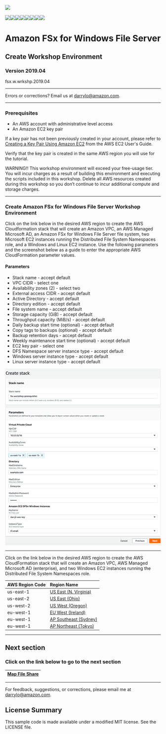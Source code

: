 ![](https://s3.amazonaws.com/aws-us-east-1/tutorial/AWS_logo_PMS_300x180.png)

![](https://s3.amazonaws.com/aws-us-east-1/tutorial/100x100_benefit_available.png)![](https://s3.amazonaws.com/aws-us-east-1/tutorial/100x100_benefit_ingergration.png)![](https://s3.amazonaws.com/aws-us-east-1/tutorial/100x100_benefit_ecryption-lock.png)![](https://s3.amazonaws.com/aws-us-east-1/tutorial/100x100_benefit_fully-managed.png)![](https://s3.amazonaws.com/aws-us-east-1/tutorial/100x100_benefit_lowcost-affordable.png)![](https://s3.amazonaws.com/aws-us-east-1/tutorial/100x100_benefit_performance.png)![](https://s3.amazonaws.com/aws-us-east-1/tutorial/100x100_benefit_scalable.png)![](https://s3.amazonaws.com/aws-us-east-1/tutorial/100x100_benefit_storage.png)
# **Amazon FSx for Windows File Server**

## Create Workshop Environment

### Version 2019.04

fsx.w.wrkshp.2019.04

---

Errors or corrections? Email us at [darrylo@amazon.com](mailto:darrylo@amazon.com).

---
### Prerequisites

* An AWS account with administrative level access
* An Amazon EC2 key pair

If a key pair has not been previously created in your account, please refer to [Creating a Key Pair Using Amazon EC2](http://docs.aws.amazon.com/AWSEC2/latest/UserGuide/ec2-key-pairs.html#having-ec2-create-your-key-pair) from the AWS EC2 User's Guide.  

Verify that the key pair is created in the same AWS region you will use for the tutorial.

WARNING!! This workshop environment will exceed your free-usage tier. You will incur charges as a result of building this environment and executing the scripts included in this workshop. Delete all AWS resources created during this workshop so you don’t continue to incur additional compute and storage charges.

---
### Create Amazon FSx for Windows File Server Workshop Environment

Click on the link below in the desired AWS region to create the AWS Cloudformation stack that will create an Amazon VPC, an AWS Managed Microsoft AD, an Amazon FSx for Windows File Server file system,  two Microsoft EC2 instances running the Distributed File System Namespaces role, and a Windows and Linux EC2 instance. Use the following parameters and the screenshot below as a guide to enter the appropriate AWS CloudFormation parameter values.

#### Parameters

- Stack name - accept default
- VPC CIDR - select one
- Availability zones (2) - select two
- External access CIDR - accept default
- Active Directory - accept default
- Directory edition - accept default
- File system name - accept default
- Storage capacity (GiB) - accept default
- Throughput capacity (MiB/s) - accept default
- Daily backup start time (optional) - accept default
- Copy tags to backups (optional) - accept default
- Backup retention days - accept default
- Weekly maintenance start time (optional) - accept default
- EC2 key pair - select one
- DFS Namespace server instance type - accept default
- Windows server instance type - accept default
- Linux server instance type - accept default

![](../images/fsx_for_windows_prerequisites_parameters.png)

---

Click on the link below in the desired AWS region to create the AWS CloudFormation stack that will create an Amazon VPC, AWS Managed Microsoft AD (enterprise), and two Windows EC2 instances running the Distributed File System Namespaces role.

| AWS Region Code | Region Name |
| :--- | :--- 
| us-east-1 | [US East (N. Virginia)](https://console.aws.amazon.com/cloudformation/home?region=us-east-1#/stacks/new?stackName=fsx-windows-workshop&templateURL=https://s3.amazonaws.com/amazon-fsx/workshop/windows/00-fsx-workshop-master.yaml) |
| us-east-2 | [US East (Ohio)](https://console.aws.amazon.com/cloudformation/home?region=us-east-2#/stacks/new?stackName=fsx-windows-workshop&templateURL=https://s3.amazonaws.com/amazon-fsx/workshop/windows/00-fsx-workshop-master.yaml) |
| us-west-2 | [US West (Oregon)](https://console.aws.amazon.com/cloudformation/home?region=us-west-2#/stacks/new?stackName=fsx-windows-workshop&templateURL=https://s3.amazonaws.com/amazon-fsx/workshop/windows/00-fsx-workshop-master.yaml) |
| eu-west-1 | [EU West (Ireland)](https://console.aws.amazon.com/cloudformation/home?region=eu-west-1#/stacks/new?stackName=fsx-windows-workshop&templateURL=https://s3.amazonaws.com/amazon-fsx/workshop/windows/00-fsx-workshop-master.yaml) |
| eu-west-1 | [AP Southeast (Sydney)](https://console.aws.amazon.com/cloudformation/home?region=ap-southeast-2#/stacks/new?stackName=fsx-windows-workshop&templateURL=https://s3.amazonaws.com/amazon-fsx/workshop/windows/00-fsx-workshop-master.yaml) |
| eu-west-1 | [AP Northeast (Tokyo)](https://console.aws.amazon.com/cloudformation/home?region=ap-northeast-1#/stacks/new?stackName=fsx-windows-workshop&templateURL=https://s3.amazonaws.com/amazon-fsx/workshop/windows/00-fsx-workshop-master.yaml) |

---
## Next section
### Click on the link below to go to the next section

| [**Map File Share**](../01-map-file-share) |
| :---
---

For feedback, suggestions, or corrections, please email me at [darrylo@amazon.com](mailto:darrylo@amazon.com).

## License Summary

This sample code is made available under a modified MIT license. See the LICENSE file.
